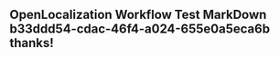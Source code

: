 <properties
ms.topic="hero-topic"
ms.test1="hero-topic"
ms.test2="test"/>

## OpenLocalization Workflow Test MarkDown b33ddd54-cdac-46f4-a024-655e0a5eca6b thanks!
